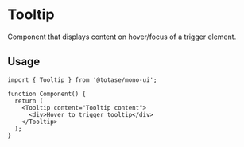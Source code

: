 # Tooltip

Component that displays content on hover/focus of a trigger element.

## Usage

```tsx
import { Tooltip } from '@totase/mono-ui';

function Component() {
  return (
    <Tooltip content="Tooltip content">
      <div>Hover to trigger tooltip</div>
    </Tooltip>
  );
}
```
